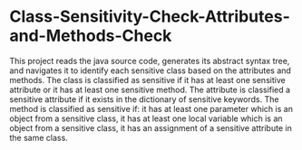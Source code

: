 # Class-Sensitivity-Check-Attributes-and-Methods-Check
This project reads the java source code, generates its abstract syntax tree, and navigates it to identify each sensitive class based on the attributes and methods. The class is classified as sensitive if it has at least one sensitive attribute or it has at least one sensitive method. The attribute is classified a sensitive attribute if it exists in the dictionary of sensitive keywords. The method is classified as sensitive if: it has at least one parameter which is an object from a sensitive class, it has at least one local variable which is an object from a sensitive class, it has an assignment of a sensitive attribute in the same class.
